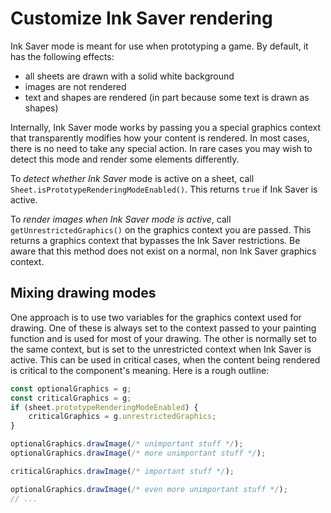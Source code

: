 # Customize Ink Saver rendering

Ink Saver mode is meant for use when prototyping a game. By default, it has the following effects:

* all sheets are drawn with a solid white background
* images are not rendered
* text and shapes are rendered (in part because some text is drawn as shapes)

Internally, Ink Saver mode works by passing you a special graphics context that transparently modifies how your content is rendered. In most cases, there is no need to take any special action. In rare cases you may wish to detect this mode and render some elements differently.

To *detect whether Ink Saver* mode is active on a sheet, call `Sheet.isPrototypeRenderingModeEnabled()`. This returns `true` if Ink Saver is active.

To *render images when Ink Saver mode is active*, call `getUnrestrictedGraphics()` on the graphics context you are passed. This returns a graphics context that bypasses the Ink Saver restrictions. Be aware that this method does not exist on a normal, non Ink Saver graphics context.

## Mixing drawing modes

One approach is to use two variables for the graphics context used for drawing. One of these is always set to the context passed to your painting function and is used for most of your drawing. The other is normally set to the same context, but is set to the unrestricted context when Ink Saver is active. This can be used in critical cases, when the content being rendered is critical to the component's meaning. Here is a rough outline:

```js
const optionalGraphics = g;
const criticalGraphics = g;
if (sheet.prototypeRenderingModeEnabled) {
    criticalGraphics = g.unrestrictedGraphics;
}

optionalGraphics.drawImage(/* unimportant stuff */);
optionalGraphics.drawImage(/* more unimportant stuff */);

criticalGraphics.drawImage(/* important stuff */);

optionalGraphics.drawImage(/* even more unimportant stuff */);
// ...
```

